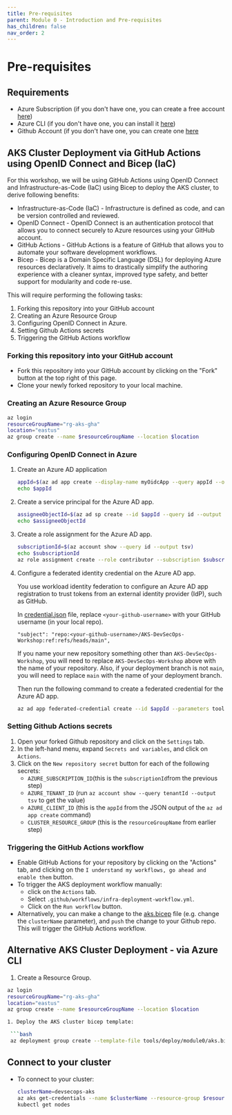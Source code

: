 ```yaml
---
title: Pre-requisites
parent: Module 0 - Introduction and Pre-requisites
has_children: false
nav_order: 2
---
```


# Pre-requisites

## Requirements

* Azure Subscription (if you don't have one, you can create a free account [here](https://azure.microsoft.com/en-us/free/))
* Azure CLI (if you don't have one, you can install it [here](https://docs.microsoft.com/en-us/cli/azure/install-azure-cli))
* Github Account (if you don't have one, you can create one [here](https://github.com)

## AKS Cluster Deployment via GitHub Actions using OpenID Connect and Bicep (IaC)

For this workshop, we will be using GitHub Actions using OpenID Connect and Infrastructure-as-Code (IaC) using Bicep to deploy the AKS cluster, to derive following benefits:

* Infrastructure-as-Code (IaC) - Infrastructure is defined as code, and can be version controlled and reviewed. 
* OpenID Connect - OpenID Connect is an authentication protocol that allows you to connect securely to Azure resources using your GitHub account.
* GitHub Actions - GitHub Actions is a feature of GitHub that allows you to automate your software development workflows.
* Bicep - Bicep is a Domain Specific Language (DSL) for deploying Azure resources declaratively. It aims to drastically simplify the authoring experience with a cleaner syntax, improved type safety, and better support for modularity and code re-use.

This will require performing the following tasks:

1. Forking this repository into your GitHub account 
2. Creating an Azure Resource Group
3. Configuring OpenID Connect in Azure.
4. Setting Github Actions secrets
5. Triggering the GitHub Actions workflow

### Forking this repository into your GitHub account

* Fork this repository into your GitHub account by clicking on the "Fork" button at the top right of this page.
* Clone your newly forked repository to your local machine.


### Creating an Azure Resource Group

```bash
az login
resourceGroupName="rg-aks-gha"
location="eastus"
az group create --name $resourceGroupName --location $location
```

### Configuring OpenID Connect in Azure

1. Create an Azure AD application

   ```bash
   appId=$(az ad app create --display-name myOidcApp --query appId --output tsv)
   echo $appId
   ```

2. Create a service principal for the Azure AD app.

   ```bash
   assigneeObjectId=$(az ad sp create --id $appId --query id --output tsv)
   echo $assigneeObjectId 
   ```

3. Create a role assignment for the Azure AD app.

   ```bash
   subscriptionId=$(az account show --query id --output tsv)
   echo $subscriptionId
   az role assignment create --role contributor --subscription $subscriptionId --assignee-object-id  $assigneeObjectId --assignee-principal-type ServicePrincipal --scope /subscriptions/$subscriptionId
   ```

4. Configure a federated identity credential on the Azure AD app.

   You use workload identity federation to configure an Azure AD app registration to trust tokens from an external identity provider (IdP), such as GitHub.

   In [credential.json](../../../tools/deploy/module0/credential.json) file, replace `<your-github-username>` with your GitHub username (in your local repo).

   `"subject": "repo:<your-github-username>/AKS-DevSecOps-Workshop:ref:refs/heads/main",`

   If you name your new repository something other than `AKS-DevSecOps-Workshop`, you will need to replace `AKS-DevSecOps-Workshop` above with the name of your repository. Also, if your deployment branch is not `main`, you will need to replace `main` with the name of your deployment branch.

   Then run the following command to create a federated credential for the Azure AD app.

   ```bash
   az ad app federated-credential create --id $appId --parameters tools/deploy/module0/credential.json
   ```

### Setting Github Actions secrets

1. Open your forked Github repository and click on the `Settings` tab.
2. In the left-hand menu, expand `Secrets and variables`, and click on `Actions`.
3. Click on the `New repository secret` button for each of the following secrets:
   * `AZURE_SUBSCRIPTION_ID`(this is the `subscriptionId`from the previous step)
   * `AZURE_TENANT_ID` (run `az account show --query tenantId --output tsv` to get the value)
   * `AZURE_CLIENT_ID` (this is the `appId` from the JSON output of the `az ad app create` command)
   * `CLUSTER_RESOURCE_GROUP` (this is the `resourceGroupName` from earlier step)

### Triggering the GitHub Actions workflow

* Enable GitHub Actions for your repository by clicking on the "Actions" tab, and clicking on the `I understand my workflows, go ahead and enable them` button.
* To trigger the AKS deployment workflow manually:
  * click on the `Actions` tab.
  * Select `.github/workflows/infra-deployment-workflow.yml`.
  * Click on the `Run workflow` button.
* Alternatively, you can make a change to the [aks.bicep](../../../tools/deploy/module0/aks.bicep) file (e.g. change the `clusterName` parameter), and `push` the change to your Github repo. This will trigger the GitHub Actions workflow.

## Alternative AKS Cluster Deployment - via Azure CLI

1. Create a Resource Group.

  ```bash
  az login
  resourceGroupName="rg-aks-gha"
  location="eastus"
  az group create --name $resourceGroupName --location $location

1. Deploy the AKS cluster bicep template:

   ```bash
   az deployment group create --template-file tools/deploy/module0/aks.bicep --resource-group $resourceGroupName --parameters location=$location
   ```

## Connect to your cluster

* To connect to your cluster:

   ```bash
   clusterName=devsecops-aks
   az aks get-credentials --name $clusterName --resource-group $resourceGroupName --admin
   kubectl get nodes
   ```
